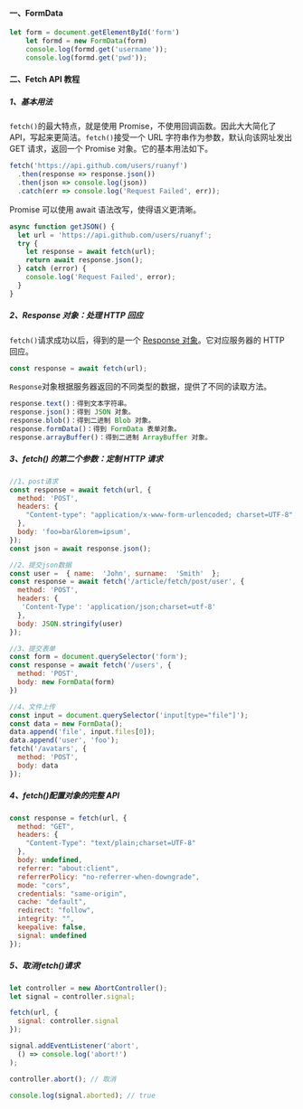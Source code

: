 #### 一、FormData

````javascript
let form = document.getElementById('form')
    let formd = new FormData(form)
    console.log(formd.get('username'));
    console.log(formd.get('pwd'));
````

#### 二、Fetch API 教程

##### 1、基本用法
`fetch()`的最大特点，就是使用 Promise，不使用回调函数。因此大大简化了 API，写起来更简洁。`fetch()`接受一个 URL 字符串作为参数，默认向该网址发出 GET 请求，返回一个 Promise 对象。它的基本用法如下。

````javascript
fetch('https://api.github.com/users/ruanyf')
  .then(response => response.json())
  .then(json => console.log(json))
  .catch(err => console.log('Request Failed', err)); 
````
Promise 可以使用 await 语法改写，使得语义更清晰。
````javascript
async function getJSON() {
  let url = 'https://api.github.com/users/ruanyf';
  try {
    let response = await fetch(url);
    return await response.json();
  } catch (error) {
    console.log('Request Failed', error);
  }
}
````

##### 2、Response 对象：处理 HTTP 回应
`fetch()`请求成功以后，得到的是一个 [Response 对象](https://developer.mozilla.org/en-US/docs/Web/API/Response)。它对应服务器的 HTTP 回应。
````javascript
const response = await fetch(url);
````
`Response`对象根据服务器返回的不同类型的数据，提供了不同的读取方法。
````javascript
response.text()：得到文本字符串。
response.json()：得到 JSON 对象。
response.blob()：得到二进制 Blob 对象。
response.formData()：得到 FormData 表单对象。
response.arrayBuffer()：得到二进制 ArrayBuffer 对象。
````

##### 3、fetch() 的第二个参数：定制 HTTP 请求

````javascript
//1、post请求
const response = await fetch(url, {
  method: 'POST',
  headers: {
    "Content-type": "application/x-www-form-urlencoded; charset=UTF-8",
  },
  body: 'foo=bar&lorem=ipsum',
});
const json = await response.json();
````

````javascript
//2、提交json数据
const user =  { name:  'John', surname:  'Smith'  };
const response = await fetch('/article/fetch/post/user', {
  method: 'POST',
  headers: {
   'Content-Type': 'application/json;charset=utf-8'
  }, 
  body: JSON.stringify(user) 
});
````

````javascript
//3、提交表单
const form = document.querySelector('form');
const response = await fetch('/users', {
  method: 'POST',
  body: new FormData(form)
})
````

````javascript
//4、文件上传
const input = document.querySelector('input[type="file"]');
const data = new FormData();
data.append('file', input.files[0]);
data.append('user', 'foo');
fetch('/avatars', {
  method: 'POST',
  body: data
});
````

##### 4、fetch()配置对象的完整 API

````javascript
const response = fetch(url, {
  method: "GET",
  headers: {
    "Content-Type": "text/plain;charset=UTF-8"
  },
  body: undefined,
  referrer: "about:client",
  referrerPolicy: "no-referrer-when-downgrade",
  mode: "cors", 
  credentials: "same-origin",
  cache: "default",
  redirect: "follow",
  integrity: "",
  keepalive: false,
  signal: undefined
});
````

##### 5、取消fetch()请求

````javascript
let controller = new AbortController();
let signal = controller.signal;

fetch(url, {
  signal: controller.signal
});

signal.addEventListener('abort',
  () => console.log('abort!')
);

controller.abort(); // 取消

console.log(signal.aborted); // true
````






